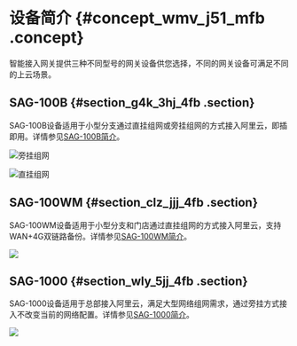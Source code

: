 # 设备简介 {#concept_wmv_j51_mfb .concept}

智能接入网关提供三种不同型号的网关设备供您选择，不同的网关设备可满足不同的上云场景。

## SAG-100B {#section_g4k_3hj_4fb .section}

SAG-100B设备适用于小型分支通过直挂组网或旁挂组网的方式接入阿里云，即插即用。详情参见[SAG-100B简介](../intl.zh-CN/SAG-100B配置指南/SAG-100B简介.md#)。

![](../DNsmartag1836777/images/21204_zh-CN.png "旁挂组网")

![](../DNsmartag1836777/images/21205_zh-CN.png "直挂组网")

## SAG-100WM {#section_clz_jjj_4fb .section}

SAG-100WM设备适用于小型分支和门店通过直挂组网的方式接入阿里云，支持WAN+4G双链路备份。详情参见[SAG-100WM简介](../intl.zh-CN/SAG-100WM配置指南/SAG-100WM简介.md#)。

![](http://static-aliyun-doc.oss-cn-hangzhou.aliyuncs.com/assets/img/23707/154112585714253_zh-CN.png)

## SAG-1000 {#section_wly_5jj_4fb .section}

SAG-1000设备适用于总部接入阿里云，满足大型网络组网需求，通过旁挂方式接入不改变当前的网络配置。详情参见[SAG-1000简介](../intl.zh-CN/SAG-1000配置指南/SAG-1000简介.md#)。

![](http://static-aliyun-doc.oss-cn-hangzhou.aliyuncs.com/assets/img/23707/154112585714254_zh-CN.png)


